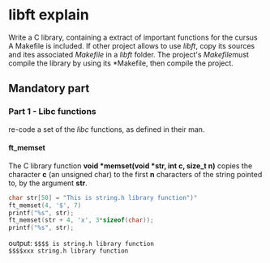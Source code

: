 # libft explain

Write a C library, containing a extract of important functions for the cursus
A Makefile is included. If other project allows to use *libft*, copy its sources and ites associated *Makefile* in a *libft* folder. The project's *Makefile*must compile the library by using its *Makefile, then compile the project.

## Mandatory part

### Part 1 - Libc functions

re-code a set of the *libc* functions, as defined in their man.

#### ft_memset

The C library function **void \*memset(void \*str, int c, size_t n)** copies the character **c** (an unsigned char) to the first **n** characters of the string pointed to, by the argument **str**.

```C
char str[50] = "This is string.h library function")"
ft_memset(4, '$', 7)
printf("%s", str);
ft_memset(str + 4, 'x', 3*sizeof(char));
printf("%s", str);
```

output:
`$$$$ is string.h library function`  
`$$$$xxx string.h library function`